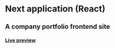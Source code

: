 # Next application (React)

## A company portfolio frontend site

### [Live preview](https://nxtap.netlify.app/)
